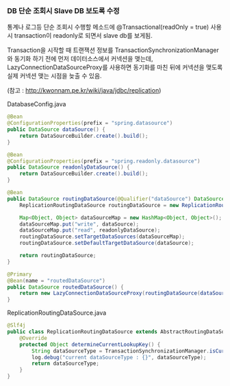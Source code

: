 ### DB 단순 조회시 Slave DB 보도록 수정
통계나 로그등 단순 조회시 수행할 메소드에 @Transactional(readOnly = true) 사용시 transaction이 readonly로 되면서 slave db를 보게됨.

Transaction을 시작할 때 트랜잭션 정보를 TransactionSynchronizationManager와 동기화 하기 전에 먼저 데이터소스에서 커넥션을 맺는데, LazyConnectionDataSourceProxy를 사용하면 동기화를 마친 뒤에 커넥션을 맺도록 실제 커넥션 맺는 시점을 늦출 수 있음.

(참고 : http://kwonnam.pe.kr/wiki/java/jdbc/replication)

DatabaseConfig.java
```java
@Bean
@ConfigurationProperties(prefix = "spring.datasource")
public DataSource dataSource() {
    return DataSourceBuilder.create().build();
}

@Bean
@ConfigurationProperties(prefix = "spring.readonly.datasource")
public DataSource readonlyDataSource() {
    return DataSourceBuilder.create().build();
}

@Bean
public DataSource routingDataSource(@Qualifier("dataSource") DataSource dataSource, @Qualifier("readonlyDataSource") DataSource readonlyDataSource) {
    ReplicationRoutingDataSource routingDataSource = new ReplicationRoutingDataSource();

    Map<Object, Object> dataSourceMap = new HashMap<Object, Object>();
    dataSourceMap.put("write", dataSource);
    dataSourceMap.put("read", readonlyDataSource);
    routingDataSource.setTargetDataSources(dataSourceMap);
    routingDataSource.setDefaultTargetDataSource(dataSource);

    return routingDataSource;
}

@Primary
@Bean(name = "routedDataSource")
public DataSource routedDataSource() {
    return new LazyConnectionDataSourceProxy(routingDataSource(dataSource(), readonlyDataSource()));
}
```
ReplicationRoutingDataSource.java
```java
@Slf4j
public class ReplicationRoutingDataSource extends AbstractRoutingDataSource {
    @Override
    protected Object determineCurrentLookupKey() {
        String dataSourceType = TransactionSynchronizationManager.isCurrentTransactionReadOnly() ? "read" : "write";
        log.debug("current dataSourceType : {}", dataSourceType);
        return dataSourceType;
    }
}
```
